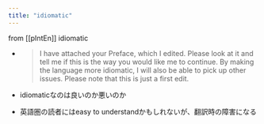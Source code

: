```yaml
---
title: "idiomatic"
---
```


from [[pIntEn]]
idiomatic
- > I have attached your Preface, which I edited. Please look at it and tell me if this is the way you would like me to continue. By making the language more idiomatic, I will also be able to pick up other issues. Please note that this is just a first edit.

- idiomaticなのは良いのか悪いのか
- 英語圏の読者にはeasy to understandかもしれないが、翻訳時の障害になる
